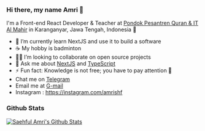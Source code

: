### Hi there, my name Amri 👋

I'm a Front-end React Developer & Teacher at [Pondok Pesantren Quran & IT Al Mahir](https://ppqita.com) in Karanganyar, Jawa Tengah, Indonesia 🌆

- 🔭 I’m currently learn NextJS and use it to build a software
- ☕ My hobby is badminton
- 🧑‍💻 I’m looking to collaborate on open source projects
- 💬 Ask me about [NextJS](https://nextjs.org/) and [TypeScript](https://www.typescriptlang.org/)
- ⚡ Fun fact: Knowledge is not free; you have to pay attention 🐰
- Chat me on [Telegram](https://t.me/amrishf)
- Email me at [G-mail](mailto:amrishf97@gmail.com)
- Instagram : https://instagram.com/amrishf

### Github Stats

[![Saehful Amri's Github Stats](https://github-readme-stats.vercel.app/api?username=saehfulamri&count_private=true&theme=default&show_icons=true)](https://github.com/saehfulamri)
